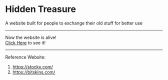 # Hidden Treasure

A website built for people to exchange their old stuff for better use  

------

Now the website is alive!  
[Click Here](hidden-treasure.online) to see it!  

------

Reference Website:  
1. https://stockx.com/  
2. https://bitskins.com/
